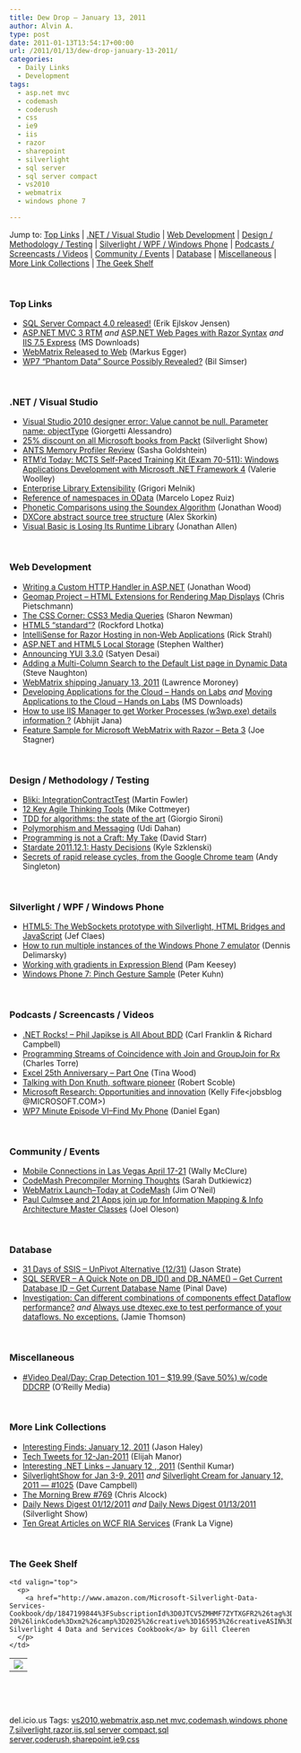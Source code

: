 ```yaml
---
title: Dew Drop – January 13, 2011
author: Alvin A.
type: post
date: 2011-01-13T13:54:17+00:00
url: /2011/01/13/dew-drop-january-13-2011/
categories:
  - Daily Links
  - Development
tags:
  - asp.net mvc
  - codemash
  - coderush
  - css
  - ie9
  - iis
  - razor
  - sharepoint
  - silverlight
  - sql server
  - sql server compact
  - vs2010
  - webmatrix
  - windows phone 7

---
```

Jump to: [Top Links][1] | [.NET / Visual Studio][2] | [Web Development][3] | [Design / Methodology / Testing][4] | [Silverlight / WPF / Windows Phone][5] | [Podcasts / Screencasts / Videos][6] | [Community / Events][7] | [Database][8] | [Miscellaneous][9] | [More Link Collections][10] | [The Geek Shelf][11] 

&#160;

### <a name="top"></a>Top Links

  * [SQL Server Compact 4.0 released!][12] (Erik Ejlskov Jensen)
  * [ASP.NET MVC 3 RTM][13] _and_ [ASP.NET Web Pages with Razor Syntax][14] _and_ [IIS 7.5 Express][15] (MS Downloads)
  * [WebMatrix Released to Web][16] (Markus Egger)
  * [WP7 “Phantom Data” Source Possibly Revealed?][17] (Bil Simser)

&#160;

### <a name="dotnet"></a>.NET / Visual Studio

  * [Visual Studio 2010 designer error: Value cannot be null. Parameter name: objectType][18] (Giorgetti Alessandro)
  * [25% discount on all Microsoft books from Packt][19] (Silverlight Show)
  * [ANTS Memory Profiler Review][20] (Sasha Goldshtein)
  * [RTM’d Today: MCTS Self-Paced Training Kit (Exam 70-511): Windows Applications Development with Microsoft .NET Framework 4][21] (Valerie Woolley)
  * [Enterprise Library Extensibility][22] (Grigori Melnik)
  * [Reference of namespaces in OData][23] (Marcelo Lopez Ruiz)
  * [Phonetic Comparisons using the Soundex Algorithm][24] (Jonathan Wood)
  * [DXCore abstract source tree structure][25] (Alex Skorkin)
  * [Visual Basic is Losing Its Runtime Library][26] (Jonathan Allen)

&#160;

### <a name="web"></a>Web Development

  * [Writing a Custom HTTP Handler in ASP.NET][27] (Jonathan Wood)
  * <a href="http://feedproxy.google.com/~r/crpietschmann/~3/VD-SGLmLVSM/post.aspx" target="_blank">Geomap Project &#8211; HTML Extensions for Rendering Map Displays</a> (Chris Pietschmann)
  * [The CSS Corner: CSS3 Media Queries][28] (Sharon Newman)
  * [HTML5 “standard”?][29] (Rockford Lhotka)
  * [IntelliSense for Razor Hosting in non-Web Applications][30] (Rick Strahl)
  * [ASP.NET and HTML5 Local Storage][31] (Stephen Walther)
  * [Announcing YUI 3.3.0][32] (Satyen Desai)
  * [Adding a Multi-Column Search to the Default List page in Dynamic Data][33] (Steve Naughton)
  * [WebMatrix shipping January 13, 2011][34] (Lawrence Moroney)
  * [Developing Applications for the Cloud – Hands on Labs][35] _and_ [Moving Applications to the Cloud – Hands on Labs][36] (MS Downloads)
  * [How to use IIS Manager to get Worker Processes (w3wp.exe) details information ?][37] (Abhijit Jana)
  * [Feature Sample for Microsoft WebMatrix with Razor &#8211; Beta 3][38] (Joe Stagner)

&#160;

### <a name="design"></a>Design / Methodology / Testing

  * [Bliki: IntegrationContractTest][39] (Martin Fowler)
  * [12 Key Agile Thinking Tools][40] (Mike Cottmeyer)
  * [TDD for algorithms: the state of the art][41] (Giorgio Sironi)
  * [Polymorphism and Messaging][42] (Udi Dahan)
  * [Programming is not a Craft: My Take][43] (David Starr)
  * [Stardate 2011.12.1: Hasty Decisions][44] (Kyle Szklenski)
  * [Secrets of rapid release cycles, from the Google Chrome team][45] (Andy Singleton)

&#160;

### <a name="silverlight"></a>Silverlight / WPF / Windows Phone

  * [HTML5: The WebSockets prototype with Silverlight, HTML Bridges and JavaScript][46] (Jef Claes)
  * [How to run multiple instances of the Windows Phone 7 emulator][47] (Dennis Delimarsky)
  * [Working with gradients in Expression Blend][48] (Pam Keesey)
  * <a href="http://www.pitorque.de/MisterGoodcat/post.aspx?id=5995fa7e-5f41-48c7-b7b9-d4b2c0471882" target="_blank">Windows Phone 7: Pinch Gesture Sample</a> (Peter Kuhn)

&#160;

### <a name="podcasts"></a>Podcasts / Screencasts / Videos

  * <a href="http://www.dotnetrocks.com/default.aspx?ShowNum=628" target="_blank">.NET Rocks! &#8211; Phil Japikse is All About BDD</a> (Carl Franklin & Richard Campbell)
  * [Programming Streams of Coincidence with Join and GroupJoin for Rx][49] (Charles Torre)
  * [Excel 25th Anniversary &#8211; Part One][50] (Tina Wood)
  * [Talking with Don Knuth, software pioneer][51] (Robert Scoble)
  * [Microsoft Research: Opportunities and innovation][52] (Kelly Fife<jobsblog @MICROSOFT.COM>)
  * <a href="http://thesociablegeek.com/2011/01/13/wp7-minute-episode-vifind-my-phone/" target="_blank">WP7 Minute Episode VI–Find My Phone</a> (Daniel Egan)

&#160;

### <a name="events"></a>Community / Events

  * [Mobile Connections in Las Vegas April 17-21][53] (Wally McClure)
  * [CodeMash Precompiler Morning Thoughts][54] (Sarah Dutkiewicz)
  * [WebMatrix Launch–Today at CodeMash][55] (Jim O’Neil)
  * [Paul Culmsee and 21 Apps join up for Information Mapping & Info Architecture Master Classes][56] (Joel Oleson)

&#160;

### <a name="db"></a>Database

  * [31 Days of SSIS – UnPivot Alternative (12/31)][57] (Jason Strate)
  * [SQL SERVER – A Quick Note on DB\_ID() and DB\_NAME() – Get Current Database ID – Get Current Database Name][58] (Pinal Dave)
  * [Investigation: Can different combinations of components effect Dataflow performance?][59] _and_ [Always use dtexec.exe to test performance of your dataflows. No exceptions.][60] (Jamie Thomson)

&#160;

### <a name="misc"></a>Miscellaneous

  * [#Video Deal/Day: Crap Detection 101 &#8211; $19.99 (Save 50%) w/code DDCRP][61] (O&#8217;Reilly Media)

&#160;

### <a name="links"></a>More Link Collections

  * [Interesting Finds: January 12, 2011][62] (Jason Haley)
  * [Tech Tweets for 12-Jan-2011][63] (Elijah Manor)
  * [Interesting .NET Links – January 12 , 2011][64] (Senthil Kumar)
  * [SilverlightShow for Jan 3-9, 2011][65] _and_ [Silverlight Cream for January 12, 2011 &#8212; #1025][66] (Dave Campbell)
  * [The Morning Brew #769][67] (Chris Alcock)
  * [Daily News Digest 01/12/2011][68] _and_ [Daily News Digest 01/13/2011][69] (Silverlight Show)
  * [Ten Great Articles on WCF RIA Services][70] (Frank La Vigne)

&#160;

### <a name="shelf"></a>The Geek Shelf

<table border="0" cellspacing="0" cellpadding="0">
  <tr>
    <td>
      <img data-recalc-dims="1" decoding="async" src="https://i0.wp.com/ecx.images-amazon.com/images/I/51ZBCnP8%252B0L._SL160_.jpg?w=660" />
    </td>
    
    <td valign="top">
      <p>
        <a href="http://www.amazon.com/Microsoft-Silverlight-Data-Services-Cookbook/dp/1847199844%3FSubscriptionId%3D0JTCV5ZMHMF7ZYTXGFR2%26tag%3Dbrdicr-20%26linkCode%3Dxm2%26camp%3D2025%26creative%3D165953%26creativeASIN%3D1847199844">Microsoft Silverlight 4 Data and Services Cookbook</a> by Gill Cleeren
      </p>
    </td>
  </tr>
</table>

&#160;

<div style="padding-bottom: 0px; margin: 0px; padding-left: 0px; padding-right: 0px; display: inline; float: none; padding-top: 0px" id="scid:C16BAC14-9A3D-4c50-9394-FBFEF7A93539:83fa85d5-2ddd-49c2-b5b8-e717c9f0f773" class="wlWriterEditableSmartContent">
  <!--dotnetkickit-->
</div>

&#160;

<div style="padding-bottom: 0px; margin: 0px; padding-left: 0px; padding-right: 0px; display: inline; float: none; padding-top: 0px" id="scid:0767317B-992E-4b12-91E0-4F059A8CECA8:28bde575-e64c-4623-af02-dba86c1e9349" class="wlWriterEditableSmartContent">
  del.icio.us Tags: <a href="http://del.icio.us/popular/vs2010" rel="tag">vs2010</a>,<a href="http://del.icio.us/popular/webmatrix" rel="tag">webmatrix</a>,<a href="http://del.icio.us/popular/asp.net+mvc" rel="tag">asp.net mvc</a>,<a href="http://del.icio.us/popular/codemash" rel="tag">codemash</a>,<a href="http://del.icio.us/popular/windows+phone+7" rel="tag">windows phone 7</a>,<a href="http://del.icio.us/popular/silverlight" rel="tag">silverlight</a>,<a href="http://del.icio.us/popular/razor" rel="tag">razor</a>,<a href="http://del.icio.us/popular/iis" rel="tag">iis</a>,<a href="http://del.icio.us/popular/sql+server+compact" rel="tag">sql server compact</a>,<a href="http://del.icio.us/popular/sql+server" rel="tag">sql server</a>,<a href="http://del.icio.us/popular/coderush" rel="tag">coderush</a>,<a href="http://del.icio.us/popular/sharepoint" rel="tag">sharepoint</a>,<a href="http://del.icio.us/popular/ie9" rel="tag">ie9</a>,<a href="http://del.icio.us/popular/css" rel="tag">css</a>
</div>

 [1]: https://morningdew-bpc6g3a0fgaxdxcu.eastus2-01.azurewebsites.net/#top
 [2]: https://morningdew-bpc6g3a0fgaxdxcu.eastus2-01.azurewebsites.net/#dotnet
 [3]: https://morningdew-bpc6g3a0fgaxdxcu.eastus2-01.azurewebsites.net/#web
 [4]: https://morningdew-bpc6g3a0fgaxdxcu.eastus2-01.azurewebsites.net/#design
 [5]: https://morningdew-bpc6g3a0fgaxdxcu.eastus2-01.azurewebsites.net/#silverlight
 [6]: https://morningdew-bpc6g3a0fgaxdxcu.eastus2-01.azurewebsites.net/#podcasts
 [7]: https://morningdew-bpc6g3a0fgaxdxcu.eastus2-01.azurewebsites.net/#events
 [8]: https://morningdew-bpc6g3a0fgaxdxcu.eastus2-01.azurewebsites.net/#db
 [9]: https://morningdew-bpc6g3a0fgaxdxcu.eastus2-01.azurewebsites.net/#misc
 [10]: https://morningdew-bpc6g3a0fgaxdxcu.eastus2-01.azurewebsites.net/#links
 [11]: https://morningdew-bpc6g3a0fgaxdxcu.eastus2-01.azurewebsites.net/#shelf
 [12]: http://feedproxy.google.com/~r/ErikejBlogsAboutSqlCompactnetAndRelatedStuff/~3/OOd7DsRYgK8/sql-server-compact-40-released.html
 [13]: http://feedproxy.google.com/~r/MicrosoftDownloadCenter/~3/qlfWNY3YIjo/details.aspx
 [14]: http://feedproxy.google.com/~r/MicrosoftDownloadCenter/~3/PrCNeQ-1JK0/details.aspx
 [15]: http://feedproxy.google.com/~r/MicrosoftDownloadCenter/~3/aQgJLYnoTro/details.aspx
 [16]: http://www.markusegger.com/Blog/Blog.aspx?blogid=6a0addce-851e-4579-9306-0297254a1473&messageid=ee05333d-a677-44a9-8512-98ca13c06737
 [17]: http://feedproxy.google.com/~r/bsimser/~3/9L9R8XvWOXc/wp7-phantom-data-source-possibly-revealed.aspx
 [18]: http://feedproxy.google.com/~r/PrimordialCode/~3/dW3uVZoWoSI/visual-studio-2010-designer-error-null-parameter-objecttype
 [19]: http://feedproxy.google.com/~r/silverlightshow/~3/9swSP8rSuFg/25-discount-on-all-Microsoft-books-from-Packt.aspx
 [20]: http://blogs.microsoft.co.il/blogs/sasha/archive/2011/01/13/ants-memory-profiler-review.aspx
 [21]: http://blogs.msdn.com/b/microsoft_press/archive/2011/01/12/rtm-d-today-mcts-self-paced-training-kit-exam-70-511-windows-applications-development-with-microsoft-net-framework-4.aspx
 [22]: http://blogs.msdn.com/b/agile/archive/2011/01/12/enterprise-library-extensibility.aspx
 [23]: http://blogs.msdn.com/b/marcelolr/archive/2011/01/12/reference-of-namespaces-in-odata.aspx
 [24]: http://www.blackbeltcoder.com/Articles/algorithms/phonetic-comparisons-using-the-soundex-algorithm
 [25]: http://www.skorkin.com/2011/01/dxcore-abstract-source-tree-structure/
 [26]: http://www.infoq.com/news/2011/01/VB-Runtime
 [27]: http://www.blackbeltcoder.com/Articles/asp/writing-a-custom-http-handler-in-asp-net
 [28]: http://blogs.msdn.com/b/ie/archive/2011/01/12/the-css-corner-css3-media-queries.aspx
 [29]: http://www.lhotka.net/weblog/HTML5Ldquostandardrdquo.aspx
 [30]: http://feedproxy.google.com/~r/RickStrahl/~3/GQN0gjoJMr0/881577.aspx
 [31]: http://feedproxy.google.com/~r/StephenWalther/~3/P3X0D_h3oaQ/asp-net-and-html5-local-storage.aspx
 [32]: http://feeds.yuiblog.com/~r/YahooUserInterfaceBlog/~3/0EbBUOCGCmc/
 [33]: http://csharpbits.notaclue.net/2011/01/adding-multi-column-search-to-default.html
 [34]: http://blogs.msdn.com/b/webplatform/archive/2011/01/12/webmatrix-shipping-january-13-2011.aspx
 [35]: http://feedproxy.google.com/~r/MicrosoftDownloadCenter/~3/ZuHNP5xpwx8/details.aspx
 [36]: http://feedproxy.google.com/~r/MicrosoftDownloadCenter/~3/TE6wnjUmu4w/details.aspx
 [37]: http://dailydotnettips.com/2011/01/12/how-to-use-iis-manager-to-get-worker-processes-w3wp-exe-details-information/
 [38]: http://feedproxy.google.com/~r/MSJoe/~3/KmG2YtBxjMg/
 [39]: http://martinfowler.com/bliki/IntegrationContractTest.html
 [40]: http://feedproxy.google.com/~r/LeadingAgile/~3/MJT7RgGtx5Y/
 [41]: http://feeds.dzone.com/~r/zones/css/~3/nEMsTO3H-6w/tdd-algorithms
 [42]: http://feedproxy.google.com/~r/UdiDahan-TheSoftwareSimplist/~3/Cyyg0AbY-n4/
 [43]: http://www.pluralsight-training.net/community/blogs/starr/archive/2011/01/12/programming-is-not-a-craft-my-take.aspx
 [44]: http://thecappsblog.blogspot.com/2011/01/stardate-2011121-hasty-decisions.html
 [45]: http://blog.assembla.com/assemblablog/tabid/12618/bid/36341/Secrets-of-rapid-release-cycles-from-the-Google-Chrome-team.aspx
 [46]: http://feedproxy.google.com/~r/DiaryOfAnetDeveloperByJefClaes/~3/noJXZUHU3uE/html5-websockets-prototype-with.html
 [47]: http://feeds.dzone.com/~r/zones/dotnet/~3/7UYtgf6kQuY/how-run-multiple-instances
 [48]: http://expressioniq.com/?p=1468
 [49]: http://channel9.msdn.com/Shows/Going+Deep/Programming-Streams-of-Coincidence-with-Join-and-GroupJoin-for-Rx
 [50]: http://channel9.msdn.com/Series/History/Excel-25th-Anniversary-Part-One
 [51]: http://www.youtube.com/watch?v=UeUFNvwM4FY&feature=autoshare
 [52]: http://microsoftjobsblog.com/blog/microsoft-research-innovation/
 [53]: http://morewally.com/cs/blogs/wallym/archive/2011/01/12/mobile-connections-in-las-vegas-april-17-21.aspx
 [54]: http://codinggeekette.com/post/CodeMash-Precompiler-Morning-Thoughts.aspx
 [55]: http://blogs.msdn.com/b/jimoneil/archive/2011/01/13/webmatrix-launch-today-at-codemash.aspx
 [56]: http://feedproxy.google.com/~r/JoelsSharepointLand/~3/2UqCbD7tf3o/ViewPost.aspx
 [57]: http://feedproxy.google.com/~r/sqlserverpedia/~3/xLuppmMiZyY/
 [58]: http://blog.sqlauthority.com/2011/01/13/sql-server-a-quick-note-on-db_id-and-db_name-get-current-database-id-get-current-database-name/
 [59]: http://feedproxy.google.com/~r/jamiet/~3/2JDVUYovJA0/investigation-can-different-combinations-of-components-effect-dataflow-performance.aspx
 [60]: http://feedproxy.google.com/~r/jamiet/~3/424RjZmj2jA/always-use-dtexec-exe-to-test-performance-of-your-dataflows-no-exceptions.aspx
 [61]: http://feeds.oreilly.com/~r/oreilly/news/~3/5NaDLETqCNk/
 [62]: http://jasonhaley.com/blog/post.aspx?id=2d9eff64-6102-463b-a210-65d3c5bc4603
 [63]: http://elijahmanor.com/webdevdotnet/post.aspx?id=1848ab8a-62c5-4352-8b09-baa569a101e5
 [64]: http://techblog.ginktage.com/2011/01/interesting-net-links-january-12-2011/
 [65]: http://geekswithblogs.net/WynApseTechnicalMusings/archive/2011/01/12/143455.aspx
 [66]: http://geekswithblogs.net/WynApseTechnicalMusings/archive/2011/01/12/143460.aspx
 [67]: http://feedproxy.google.com/~r/ReflectivePerspective/~3/VpKf6us_RHI/
 [68]: http://feedproxy.google.com/~r/silverlightshow/~3/t3_xSZWGPZk/Daily-News-Digest-01-12-2011.aspx
 [69]: http://feedproxy.google.com/~r/silverlightshow/~3/OZNQOc9E4Bw/Daily-News-Digest-01-13-2011.aspx
 [70]: http://franksworld.com/blog/archive/2011/01/12/12245.aspx